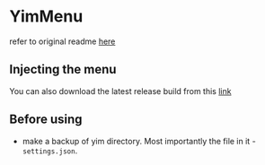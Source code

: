 # YimMenu

refer to original readme [here](https://github.com/YimMenu/YimMenu#readme)

## Injecting the menu

You can also download the latest release build from this [link](https://github.com/lonelybud/YimMenu/releases/latest/download/YimMenu.dll)

## Before using

- make a backup of yim directory. Most importantly the file in it - `settings.json`.
